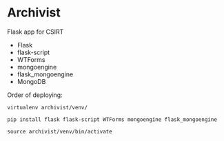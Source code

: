 # Archivist

Flask app for CSIRT

* Flask
* flask-script 
* WTForms 
* mongoengine 
* flask_mongoengine
* MongoDB

Order of deploying:

```commandline
virtualenv archivist/venv/
```

```commandline
pip install flask flask-script WTForms mongoengine flask_mongoengine
```

```commandline
source archivist/venv/bin/activate
```